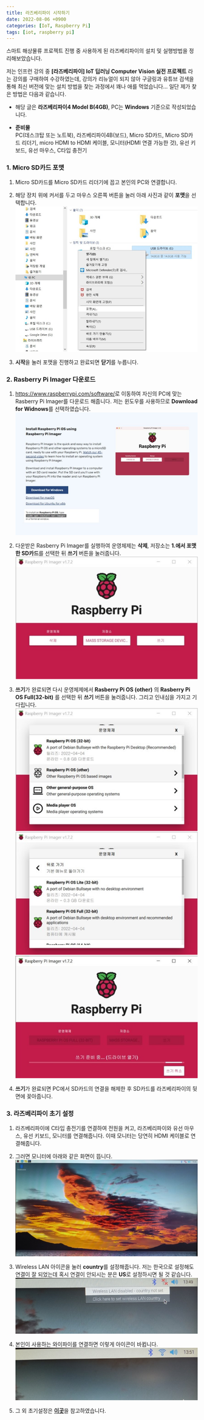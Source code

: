 ```yaml
---
title: 라즈베리파이 시작하기
date: 2022-08-06 +0900
categories: [IoT, Raspberry Pi]
tags: [iot, raspberry pi]
---
```

스마트 해상물류 프로젝트 진행 중 사용하게 된 라즈베리파이의 설치 및 실행방법을 정리해보았습니다.
 
 
저는 인프런 강의 중 **[라즈베리파이] IoT 딥러닝 Computer Vision 실전 프로젝트** 라는 강의를 구매하여 수강하였는데, 강의가 리뉴얼이 되지 않아 구글링과 유튜브 검색을 통해 최신 버전에 맞는 설치 방법을 찾는 과정에서 꽤나 애를 먹었습니다... 일단 제가 찾은 방법은 다음과 같습니다. 


- 해당 글은 **라즈베리파이4 Model B(4GB)**, PC는 **Windows** 기준으로 작성되었습니다.  


- **준비물**  
PC(데스크탑 또는 노트북), 라즈베리파이4B(보드), Micro SD카드, Micro SD카드 리더기,  micro HDMI to HDMI 케이블, 모니터(HDMI 연결 가능한 것), 유선 키보드, 유선 마우스, C타입 충전기  
  
### 1. Micro SD카드 포맷
1) Micro SD카드를 Micro SD카드 리더기에 꼽고 본인의 PC와 연결합니다.  


2) 해당 장치 위에 커서를 두고 마우스 오른쪽 버튼을 눌러 아래 사진과 같이 **포맷**을 선택합니다.  
![install_rspi1](/assets/img/20220807/install_rspi1.jpg)  


3) **시작**을 눌러 포맷을 진행하고 완료되면 **닫기**를 누릅니다.   


### 2. Rasberry Pi Imager 다운로드
1) <https://www.raspberrypi.com/software/>로 이동하여 자신의 PC에 맞는 Rasberry Pi Imager를 다운로드 해줍니다. 저는 윈도우를 사용하므로 **Download for Widnows**를 선택하였습니다.  
![install_rspi6](/assets/img/20220807/install_rspi6.jpg)


2) 다운받은 Rasberry Pi Imager를 실행하여 운영체제는 **삭제**, 저장소는 **1.에서 포맷한 SD카드**를 선택한 뒤 **쓰기** 버튼을 눌러줍니다.  
![install_rspi2](/assets/img/20220807/install_rspi2.jpg)  


3) **쓰기**가 완료되면 다시 운영체제에서 **Rasberry Pi OS (other)** 의 **Rasberry Pi OS Full(32-bit)** 를 선택한 뒤 **쓰기** 버튼을 눌러줍니다. 그리고 인내심을 가지고 기다립니다.  
![install_rspi3](/assets/img/20220807/install_rspi3.jpg)  
![install_rspi4](/assets/img/20220807/install_rspi4.jpg)   
![install_rspi5](/assets/img/20220807/install_rspi5.jpg)  


4) **쓰기**가 완료되면 PC에서 SD카드의 연결을 해제한 후 SD카드를 라즈베리파이의 뒷면에 꽂아줍니다.  
  
  
### 3. 라즈베리파이 초기 설정  
1) 라즈베리파이에 C타입 충전기를 연결하여 전원을 켜고, 라즈베리파이와 유선 마우스, 유선 키보드, 모니터를 연결해줍니다. 이때 모니터는 당연히 HDMI 케이블로 연결해줍니다.  


2) 그러면 모니터에 아래와 같은 화면이 뜹니다.  
![install_rspi7](/assets/img/20220807/install_rspi7.jpg)  


3) Wireless LAN 아이콘을 눌러 **country**를 설정해줍니다. 저는 한국으로 설정해도 연결이 잘 되었는데 혹시 연결이 안되시는 분은 **US**로 설정하시면 될 것 같습니다.  
![intall_rspi8](/assets/img/20220807/install_rspi8.jpg)  


4) 본인이 사용하는 와이파이를 연결하면 이렇게 아이콘이 바뀝니다.  
![install_rspi9](/assets/img/20220807/install_rspi9.jpg)  


5) 그 외 초기설정은 [**이곳**](https://jy-tblog.tistory.com/30)을 참고하였습니다.  
